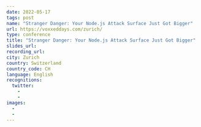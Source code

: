 ```yaml
---
date: 2022-05-17
tags: post
name: "Stranger Danger: Your Node.js Attack Surface Just Got Bigger"
url: https://voxxeddays.com/zurich/
type: conference
title: "Stranger Danger: Your Node.js Attack Surface Just Got Bigger"
slides_url:
recording_url:
city: Zurich
country: Switzerland
country_code: CH
language: English
recognitions:
  twitter:
    - 
    - 
images:
  - 
  - 
---
```

